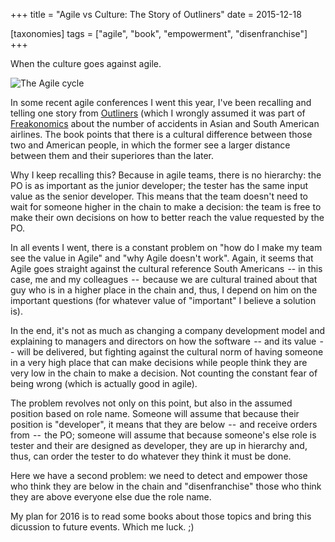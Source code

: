 +++
title = "Agile vs Culture: The Story of Outliners"
date = 2015-12-18

[taxonomies]
tags = ["agile", "book", "empowerment", "disenfranchise"]
+++

When the culture goes against agile.

<!-- more -->

![The Agile cycle](/images/agile.jpg)

In some recent agile conferences I went this year, I've been recalling and
telling one story from 
[Outliners](https://www.goodreads.com/book/show/3228917-outliers) 
(which I wrongly assumed it was part of
[Freakonomics](https://www.goodreads.com/book/show/1202.Freakonomics) 
about the number of accidents in Asian and South American
airlines. The book points that there is a cultural difference between those
two and American people, in which the former see a larger distance between
them and their superiores than the later.

Why I keep recalling this? Because in agile teams, there is no hierarchy: the
PO is as important as the junior developer; the tester has the same input
value as the senior developer. This means that the team doesn't need to wait
for someone higher in the chain to make a decision: the team is free to make
their own decisions on how to better reach the value requested by the PO.

In all events I went, there is a constant problem on "how do I make my team
see the value in Agile" and "why Agile doesn't work". Again, it seems that
Agile goes straight against the cultural reference South Americans  -- in this
case, me and my colleagues  --  because we are cultural trained about that guy
who is in a higher place in the chain and, thus, I depend on him on the
important questions (for whatever value of "important" I believe a solution
is). 

In the end, it's not as much as changing a company development model and
explaining to managers and directors on how the software  --  and its value
 --  will be delivered, but fighting against the cultural norm of having
someone in a very high place that can make decisions while people think they
are very low in the chain to make a decision. Not counting the constant fear
of being wrong (which is actually good in agile).

The problem revolves not only on this point, but also in the assumed position
based on role name. Someone will assume that because their position is
"developer", it means that they are below  --  and receive orders from  -- 
the PO; someone will assume that because someone's else role is tester and
their are designed as developer, they are up in hierarchy and, thus, can order
the tester to do whatever they think it must be done.

Here we have a second problem: we need to detect and empower those who think
they are below in the chain and "disenfranchise" those who think they are
above everyone else due the role name.

My plan for 2016 is to read some books about those topics and bring this
dicussion to future events. Which me luck. ;)
